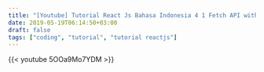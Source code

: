 ```yaml
---
title: "[Youtube] Tutorial React Js Bahasa Indonesia 4 1 Fetch API with Axios"
date: 2019-05-19T06:14:50+03:00
draft: false
tags: ["coding", "tutorial", "tutorial reactjs"]
---
```


{{< youtube 5OOa9Mo7YDM >}}